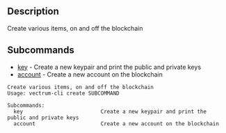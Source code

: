## Description
Create various items, on and off the blockchain

## Subcommands
- [key](key)  -  Create a new keypair and print the public and private keys
- [account](account) - Create a new account on the blockchain

```console
Create various items, on and off the blockchain
Usage: vectrum-cli create SUBCOMMAND

Subcommands:
  key                         Create a new keypair and print the public and private keys
  account                     Create a new account on the blockchain
```

